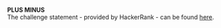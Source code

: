 **PLUS MINUS**
<br>
The challenge statement - provided by HackerRank -  can be found [here](src/main/resources/plus-minus.pdf).